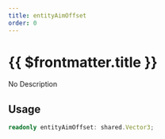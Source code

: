 ```yaml
---
title: entityAimOffset
order: 0
---
```


# {{ $frontmatter.title }}

No Description

## Usage

```ts
readonly entityAimOffset: shared.Vector3;
```
